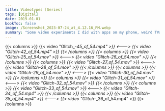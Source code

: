```yaml
---
title: Videotypes [Series]
tags: [Digital]
date: 2019-01-01
bookToc: false
image: /Screenshot_2023-07-24_at_4.12.16_PM.webp
summary: "Some video experiments I did with apps on my phone, weird TVs, and other found footage."
---
```


{{< columns >}}
{{< video "Glitch_-_45_of_54.mp4" >}}
<--->
{{< video "Glitch_-_42_of_54.mp4" >}}
{{< /columns >}}
{{< columns >}}
{{< video "Glitch_-_25_of_54.mov" >}}
<--->
{{< video "Glitch_-_26_of_54.mov" >}}
{{< /columns >}}
{{< columns >}}
{{< video "Glitch_-_27_of_54.mov" >}}
<--->
{{< video "Glitch_-_28_of_54.mov" >}}
{{< /columns >}}
{{< columns >}}
{{< video "Glitch_-_29_of_54.mov" >}}
<--->
{{< video "Glitch_-_30_of_54.mov" >}}
{{< /columns >}}
{{< columns >}}
{{< video "Glitch_-_31_of_54.mov" >}}
<--->
{{< video "Glitch_-_32_of_54.mov" >}}
{{< /columns >}}
{{< columns >}}
{{< video "Glitch_-_33_of_54.mov" >}}
<--->
{{< video "Glitch_-_34_of_54.mp4" >}}
{{< /columns >}}
{{< columns >}}
{{< video "Glitch_-_35_of_54.mp4" >}}
<--->
{{< video "Glitch_-_36_of_54.mp4" >}}
{{< /columns >}}